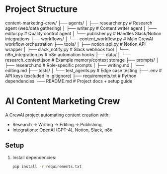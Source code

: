# Project Structure

content-marketing-crew/
├── agents/
│   ├── researcher.py          # Research agent (web/data gathering)
│   ├── writer.py              # Content writer agent
│   ├── editor.py              # Quality control agent
│   └── publisher.py           # Handles Slack/Notion integrations
├── workflows/
│   └── content_workflow.py    # Main CrewAI workflow orchestration
├── tools/
│   ├── notion_api.py          # Notion API wrapper
│   ├── slack_notify.py        # Slack webhook tool
│   └── n8n_integration.py     # n8n automation hooks
├── data/
│   └── research_context.json  # Example memory/context storage
├── prompts/
│   ├── research.md            # Role-specific prompts
│   ├── writing.md
│   └── editing.md
├── tests/
│   └── test_agents.py         # Edge case testing
├── .env                       # API keys (excluded in .gitignore)
├── requirements.txt           # Python dependencies
└── README.md                  # Project docs + setup guide


# AI Content Marketing Crew

A CrewAI project automating content creation with:
- Research → Writing → Editing → Publishing  
- Integrations: OpenAI (GPT-4), Notion, Slack, n8n  

## Setup
1. Install dependencies:
   ```bash
   pip install -r requirements.txt
